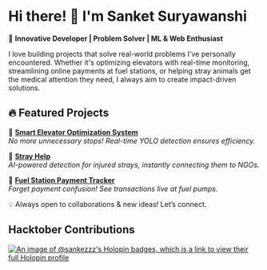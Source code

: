 # Hi there! 👋 I'm Sanket Suryawanshi  

🚀 **Innovative Developer | Problem Solver | ML & Web Enthusiast**  

I love building projects that solve real-world problems I've personally encountered. Whether it's optimizing elevators with real-time monitoring, streamlining online payments at fuel stations, or helping stray animals get the medical attention they need, I always aim to create impact-driven solutions.  


## 🔥 Featured Projects  
🔹 **[Smart Elevator Optimization System](https://github.com/sankezzz/Elevator-Optimization)**  
   *No more unnecessary stops! Real-time YOLO detection ensures efficiency.*  

🔹 **[Stray Help](https://github.com/sankezzz/stray-help)**  
   *AI-powered detection for injured strays, instantly connecting them to NGOs.*  

🔹 **[Fuel Station Payment Tracker](https://github.com/sankezzz/fuel-payment-tracker)**  
   *Forget payment confusion! See transactions live at fuel pumps.*  

💡 Always open to collaborations & new ideas! Let’s connect.  

## Hacktober Contributions
[![An image of @sankezzz's Holopin badges, which is a link to view their full Holopin profile](https://holopin.me/sankezzz)](https://holopin.io/@sankezzz)


<!--
**sankezzz/sankezzz** is a ✨ _special_ ✨ repository because its `README.md` (this file) appears on your GitHub profile.

Here are some ideas to get you started:

- 🔭 I’m currently working on ...
- 🌱 I’m currently learning ...
- 👯 I’m looking to collaborate on ...
- 🤔 I’m looking for help with ...
- 💬 Ask me about ...
- 📫 How to reach me: ...
- 😄 Pronouns: ...
- ⚡ Fun fact: ...
-->

